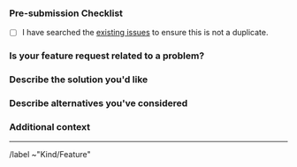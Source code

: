 <!-- Please prefix your title with "[FEAT]" -->

### Pre-submission Checklist

<!--
Please read this!
- Please be as clear and concise as possible.
- Be civil, and follow the Zoi Code of Conduct.
- Please take a moment to check that your feature hasn't been requested before.
-->

- [ ] I have searched the [existing issues](https://gitlab.com/Zillwen/Zusty/Zoi/-/issues?scope=all&state=all&label_name[]=Kind%2FFeature) to ensure this is not a duplicate.

### Is your feature request related to a problem?

<!--
(Optional, but recommended)
A clear description of what the problem is.
For example: "I am always frustrated when I have to manually look up the URL for a package template."
-->

### Describe the solution you'd like

<!--
A clear and concise description of what you want to happen.
How would this new feature work from a user's perspective?
If it's a new command, what would the command and its arguments be?
-->

### Describe alternatives you've considered

<!--
(Optional)
A clear and concise description of any alternative solutions or features you've considered.
This helps provide context for why your proposed solution is the best one.
-->

### Additional context

<!--
Add any other context, mockups, or screenshots about the feature request here.
For example, linking to another tool that has a similar feature is very helpful.
-->

---

/label ~"Kind/Feature"
